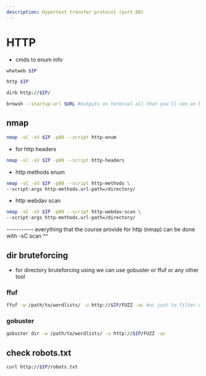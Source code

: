 ```yaml
---
description: Hypertext transfer protocol (port 80)
---
```


# HTTP

* cmds to enum info

```bash
whatweb $IP

http $IP

dirb http://$IP/

browsh --startup-url $URL #outputs on terminal all that you'll see on browser
```



## nmap&#x20;

```bash
nmap -sC -sV $IP -p80 --script http-enum
```

* for http headers

```bash
nmap -sC -sV $IP -p80 --script http-headers
```

* http methods enum

```bash
nmap -sC -sV $IP -p80 --script http-methods \
--script-args http-methods.url-path=/directory/
```

* http webdav scan

```bash
nmap -sC -sV $IP -p80 --script http-webdav-scan \
--script-args http-methods.url-path=/directory/
```

\----------- everything that the course provide for http (nmap) can be done with -sC scan ^^



## dir bruteforcing

* for directory bruteforcing using we can use gobuster or ffuf or any other tool

### ffuf&#x20;

```bash
ffuf -w /path/to/wordlists/ -u http://$IP/FUZZ -ac #ac just to filter out repeated stuff 
```

### gobuster

```bash
gobuster dir -w /path/to/wordlists/ -u http://$IP/FUZZ -ac
```

## check robots.txt

```bash
curl http://$IP/robots.txt 
```
